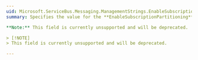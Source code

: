 ```yaml
---
uid: Microsoft.ServiceBus.Messaging.ManagementStrings.EnableSubscriptionPartitioning
summary: Specifies the value for the **EnableSubscriptionPartitioning** string.

**Note:** This field is currently unsupported and will be deprecated.

> [!NOTE]
> This field is currently unsupported and will be deprecated.

---
```


